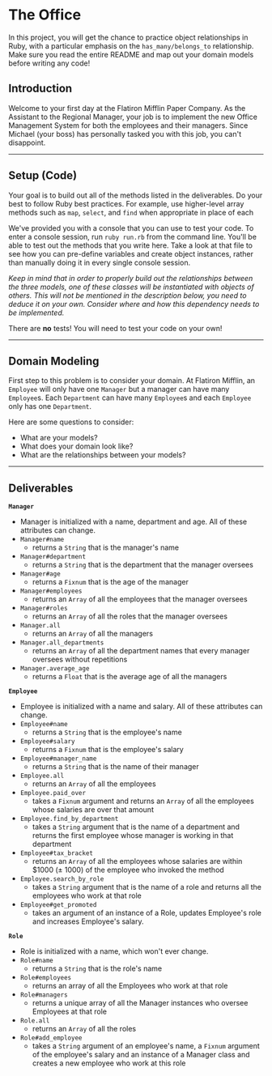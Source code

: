 # The Office

In this project, you will get the chance to practice object relationships in Ruby, with a particular emphasis on the `has_many/belongs_to` relationship. Make sure you read the entire README and map out your domain models before writing any code!

## Introduction
Welcome to your first day at the Flatiron Mifflin Paper Company. As the Assistant to the Regional Manager, your job is to implement the new Office Management System for both the employees and their managers. Since Michael (your boss) has personally tasked you with this job, you can't disappoint.

---
## Setup (Code)
Your goal is to build out all of the methods listed in the deliverables. Do your best to follow Ruby best practices. For example, use higher-level array methods such as `map`, `select`, and `find` when appropriate in place of each

We've provided you with a console that you can use to test your code. To enter a console session, run `ruby run.rb` from the command line. You'll be able to test out the methods that you write here. Take a look at that file to see how you can pre-define variables and create object instances, rather than manually doing it in every single console session.

_Keep in mind that in order to properly build out the relationships between the three models, one of these classes will be instantiated with objects of others. This will not be mentioned in the description below, you need to deduce it on your own. Consider where and how this dependency needs to be implemented._

There are **no** tests! You will need to test your code on your own!

---
## Domain Modeling
First step to this problem is to consider your domain. At Flatiron Mifflin, an `Employee` will only have one `Manager` but a manager can have many `Employee`s. Each `Department` can have many `Employee`s and each `Employee` only has one `Department`.

Here are some questions to consider:
- What are your models?
- What does your domain look like?
- What are the relationships between your models?

---
## Deliverables

**`Manager`**
  * Manager is initialized with a name, department and age. All of these attributes can change.
  * `Manager#name`
    * returns a `String` that is the manager's name
  * `Manager#department`
    * returns a `String` that is the department that the manager oversees
  * `Manager#age`
    * returns a `Fixnum` that is the age of the manager
  * `Manager#employees`
    * returns an `Array` of all the employees that the manager oversees
  * `Manager#roles`
    * returns an `Array` of all the roles that the manager oversees
  * `Manager.all`
    * returns an `Array` of all the managers
  * `Manager.all_departments`
    * returns an `Array` of all the department names that every manager oversees without repetitions
  * `Manager.average_age`
    * returns a `Float` that is the average age of all the managers

**`Employee`**
  * Employee is initialized with a name and salary. All of these attributes can change.
  * `Employee#name`
    * returns a `String` that is the employee's name
  * `Employee#salary`
    * returns a `Fixnum` that is the employee's salary
  * `Employee#manager_name`
    * returns a `String` that is the name of their manager
  * `Employee.all`
    * returns an `Array` of all the employees
  * `Employee.paid_over`
    * takes a `Fixnum` argument and returns an `Array` of all the employees whose salaries are over that amount
  * `Employee.find_by_department`
    * takes a `String` argument that is the name of a department and returns the first employee whose manager is working in that department
  * `Employee#tax_bracket`
    * returns an `Array` of all the employees whose salaries are within $1000 (± 1000) of the employee who invoked the method
  * `Employee.search_by_role`
    * takes a `String` argument that is the name of a role and returns all the employees who work at that role
  * `Employee#get_promoted`
    * takes an argument of an instance of a Role, updates Employee's role and increases Employee's salary.

**`Role`**
  * Role is initialized with a name, which won't ever change.
  * `Role#name`
    * returns a `String` that is the role's name
  * `Role#employees`
    * returns an array of all the Employees who work at that role
  * `Role#managers`
    * returns a unique array of all the Manager instances who oversee Employees at that role 
  * `Role.all`
    * returns an `Array` of all the roles
  * `Role#add_employee`
    * takes a `String` argument of an employee's name, a `Fixnum` argument of the employee's salary and an instance of a Manager class and creates a new employee who work at this role